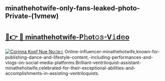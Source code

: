 ## minathehotwife-only-fans​-leaked-photo​-Private-(1vmew)


# <h2><a href="https://mediaupload.pro?title=minathehotwife&ref=git">🔗👉 🔴 minathehotwife-P𝚑ot𝚘𝚜-V𝚒d𝚎o</a></h2>

[![Corinna Kopf Nue Nu𝚍e𝚜](https://i.imgur.com/0qMVB7G.gif)](https://mediaupload.pro?title=minathehotwife&ref=git)
Online-influencer-minathehotwife,known-for-publishing-dance-and-lifestyle-content,-including-performances-and-vlogs-on-social-media-platforms.Brilliant-ventriloquist-assistant-minathehotwife,celebrated-for-their-exceptional-abilities-and-accomplishments-in-assisting-ventriloquists.  